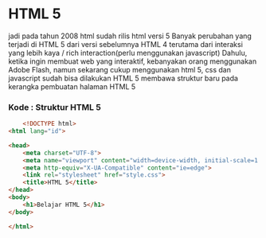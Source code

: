 # HTML 5
jadi pada tahun 2008 html sudah rilis html versi 5
Banyak perubahan yang terjadi di HTML 5 dari versi sebelumnya HTML 4 terutama dari interaksi yang lebih kaya / rich interaction(perlu menggunakan javascript)
Dahulu, ketika ingin membuat web yang interaktif, kebanyakan orang menggunakan Adobe Flash,
namun sekarang cukup menggunakan html 5, css dan javascript sudah bisa dilakukan HTML 5 membawa struktur baru pada kerangka pembuatan halaman HTML 5

### Kode : Struktur HTML 5
```html
    <!DOCTYPE html>
<html lang="id">

<head>
    <meta charset="UTF-8">
    <meta name="viewport" content="width=device-width, initial-scale=1.0">
    <meta http-equiv="X-UA-Compatible" content="ie=edge">
    <link rel="stylesheet" href="style.css">
    <title>HTML 5</title>
</head>
<body>
    <h1>Belajar HTML 5</h1>
</body>

</html>
```